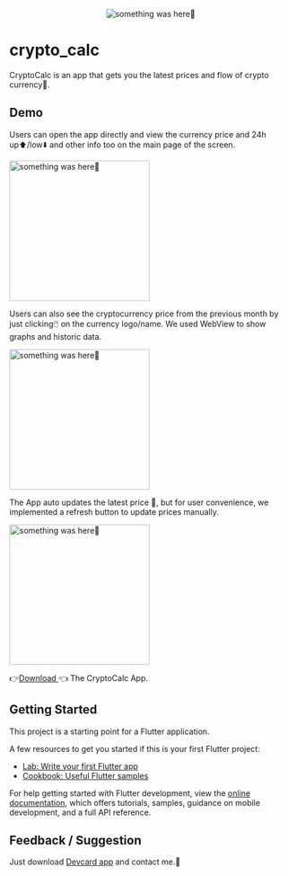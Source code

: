 <p align="center">
    <img src="https://user-images.githubusercontent.com/115228605/204976097-c13a2454-b633-4fd8-bd9e-f9da1f2e368f.png" alt="something was here🤔">
</p>

# crypto_calc

CryptoCalc is an app that gets you the latest prices and flow of crypto currency💸.

## Demo

Users can open the app directly and view the currency price and 24h up⬆️/low⬇️ and other info too on the main page of the screen.



<p> 
    <img width="250" src="https://user-images.githubusercontent.com/115228605/204976244-30c28422-6f02-48a8-8cc3-6c75270414ce.jpeg" alt="something was here🤔">
</p>


Users can also see the cryptocurrency price from the previous month by just clicking🖱️ on the currency logo/name. We used WebView to show graphs and historic data.


<p> 
    <img width="250" src="https://user-images.githubusercontent.com/115228605/204978288-85e1c395-da05-41b0-9b8d-75b26de3b862.gif" alt="something was here🤔">
</p>



The App auto updates the latest price 👾, but for user convenience, we implemented a refresh button to update prices manually.

<p> 
    <img width="250" src="https://user-images.githubusercontent.com/115228605/204976432-1aae081d-1835-4ee5-a0b1-a2c9693ec2c7.gif" alt="something was here🤔">
</p>


👉[Download ](https://github.com/Priyank-Bhagat/Crypto_Cal/raw/master/test/build/crypTo.apk)👈 The CryptoCalc App.

## Getting Started

This project is a starting point for a Flutter application.

A few resources to get you started if this is your first Flutter project:

- [Lab: Write your first Flutter app](https://docs.flutter.dev/get-started/codelab)
- [Cookbook: Useful Flutter samples](https://docs.flutter.dev/cookbook)

For help getting started with Flutter development, view the
[online documentation](https://docs.flutter.dev/), which offers tutorials,
samples, guidance on mobile development, and a full API reference.

## Feedback / Suggestion

Just download [Devcard app](https://github.com/Priyank-Bhagat/dev_card/raw/master/build/app/outputs/flutter-apk/app-release.apk) and contact me.🤗
